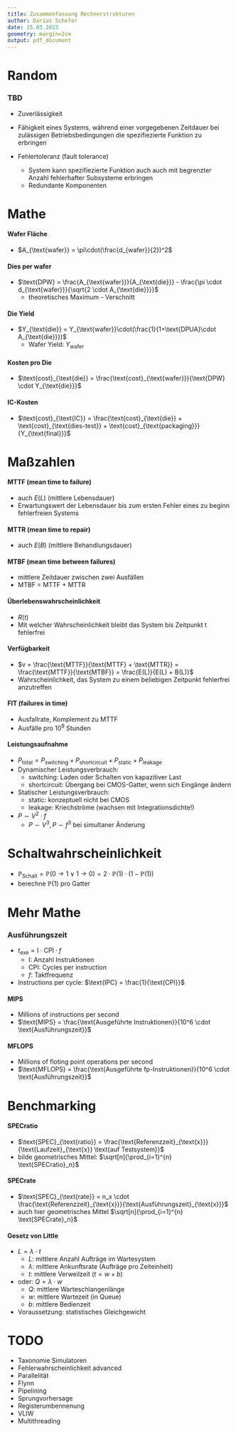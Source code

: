 ```yaml
---
title: Zusammenfassung Rechnerstrukturen
author: Darius Schefer
date: 15.03.2023
geometry: margin=2cm
output: pdf_document
---
```

# Random
### TBD
- Zuverlässigkeit
- Fähigkeit eines Systems, während einer vorgegebenen Zeitdauer bei zulässigen Betriebsbedingungen die spezifiezierte Funktion zu erbringen

- Fehlertoleranz (fault tolerance)
    - System kann spezifiezierte Funktion auch auch mit begrenzter Anzahl fehlerhafter Subsysteme erbringen
    - Redundante Komponenten

# Mathe
#### Wafer Fläche
- $A_{\text{wafer}} = \pi\cdot(\frac{d_{wafer}}{2})^2$

#### Dies per wafer
- $\text{DPW} = \frac{A_{\text{wafer}}}{A_{\text{die}}} - \frac{\pi \cdot d_{\text{wafer}}}{\sqrt{2 \cdot A_{\text{die}}}}$
    - theoretisches Maximum - Verschnitt

#### Die Yield
- $Y_{\text{die}} = Y_{\text{wafer}}\cdot(\frac{1}{1+\text{DPUA}\cdot A_{\text{die}}})$
    - Wafer Yield: $Y_{\text{wafer}}$

#### Kosten pro Die
- $\text{cost}_{\text{die}} = \frac{\text{cost}_{\text{wafer}}}{\text{DPW} \cdot Y_{\text{die}}}$

#### IC-Kosten
- $\text{cost}_{\text{IC}} = \frac{\text{cost}_{\text{die}} + \text{cost}_{\text{dies-test}} + \text{cost}_{\text{packaging}}}{Y_{\text{final}}}$

# Maßzahlen

#### MTTF (mean time to failure)
- auch $E(L)$ (mittlere Lebensdauer)
- Erwartungswert der Lebensdauer bis zum ersten Fehler eines zu beginn fehlerfreien Systems

#### MTTR (mean time to repair)
- auch $E(B)$ (mittlere Behandlungsdauer)

#### MTBF (mean time between failures)
- mittlere Zeitdauer zwischen zwei Ausfällen
- MTBF = MTTF + MTTR

#### Überlebenswahrscheinlichkeit
- $R(t)$
- Mit welcher Wahrscheinlichkeit bleibt das System bis Zeitpunkt t fehlerfrei

#### Verfügbarkeit
- $v = \frac{\text{MTTF}}{\text{MTTF} + \text{MTTR}} = \frac{\text{MTTF}}{\text{MTBF}} = \frac{E(L)}{E(L) + B(L)}$
- Wahrscheinlichkeit, das System zu einem beliebigen Zeitpunkt fehlerfrei anzutreffen

#### FIT (failures in time)
- Ausfallrate, Komplement zu MTTF
- Ausfälle pro $10^9$ Stunden

#### Leistungsaufnahme
- $P_{\text{total}} = P_{\text{switching}} + P_{\text{shortcircuit}} + P_{\text{static}} + P_{\text{leakage}}$
- Dynamischer Leistungsverbrauch:
    - switching: Laden oder Schalten von kapazitiver Last
    - shortcircuit: Übergang bei CMOS-Gatter, wenn sich Eingänge ändern
- Statischer Leistungsverbrauch:
    - static: konzeptuell nicht bei CMOS
    - leakage: Kriechströme (wachsen mit Integrationsdichte!)
- $P \sim V^2 \cdot f$
    - $P \sim V^3, P \sim f^3$ bei simultaner Änderung

# Schaltwahrscheinlichkeit
- $\mathbb{P}_{\text{Schalt}} = \mathbb{P}(0 \rightarrow 1 \vee 1 \rightarrow 0) = 2 \cdot \mathbb{P}(1) \cdot (1 - \mathbb{P}(1))$
- berechne $\mathbb{P}(1)$ pro Gatter

# Mehr Mathe
### Ausführungszeit
- $t_{\text{exe}} = \text{I} \cdot \text{CPI} \cdot f$
    - $\text{I}$: Anzahl Instruktionen
    - $\text{CPI}$: Cycles per instruction
    - $f$: Taktfrequenz
- Instructions per cycle: $\text{IPC} = \frac{1}{\text{CPI}}$

#### MIPS
- Millions of instructions per second
- $\text{MIPS} = \frac{\text{Ausgeführte Instruktionen}}{10^6 \cdot \text{Ausführungszeit}}$

#### MFLOPS
- Millions of floting point operations per second
- $\text{MFLOPS} = \frac{\text{Ausgeführte fp-Instruktionen}}{10^6 \cdot \text{Ausführungszeit}}$

# Benchmarking
#### SPECratio
- $\text{SPEC}_{\text{ratio}} = \frac{\text{Referenzzeit}_{\text{x}}}{\text{Laufzeit}_{\text{x}} \text{auf Testsystem}}$
- bilde geometrisches Mittel: $\sqrt[n]{\prod_{i=1}^{n} \text{SPECratio}_n}$

#### SPECrate
- $\text{SPEC}_{\text{rate}} = n_x \cdot \frac{\text{Referenzzeit}_{\text{x}}}{\text{Ausführungszeit}_{\text{x}}}$
- auch hier geometrisches Mittel $\sqrt[n]{\prod_{i=1}^{n} \text{SPECrate}_n}$



#### Gesetz von Little
- $L = \lambda \cdot t$
    - $L$: mittlere Anzahl Aufträge im Wartesystem
    - $\lambda$: mittlere Ankunftsrate (Aufträge pro Zeiteinheit)
    - $t$: mittlere Verweilzeit ($t = w + b$)
- oder: $Q = \lambda \cdot w$
    - $Q$: mittlere Warteschlangenlänge
    - $w$: mittlere Wartezeit (in Queue)
    - $b$: mittlere Bedienzeit
- Voraussetzung: statistisches Gleichgewicht

# TODO
- Taxonomie Simulatoren
- Fehlerwahrscheinlichkeit advanced
- Parallelität
- Flynn
- Pipelining
- Sprungvorhersage
- Registerumbennenung
- VLIW
- Multithreading

